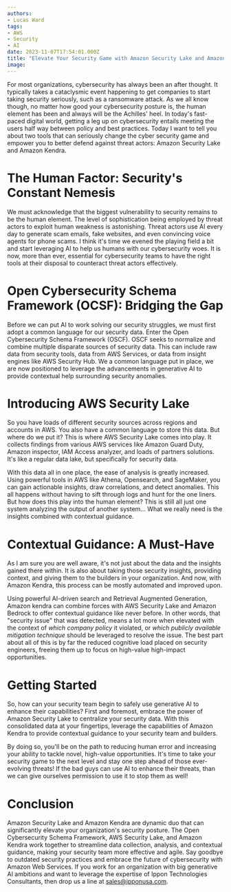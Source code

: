 ```yaml
---
authors:
- Lucas Ward
tags:
- AWS
- Security
- AI
date: 2023-11-07T17:54:01.000Z
title: "Elevate Your Security Game with Amazon Security Lake and Amazon Kendra"
image: 
---
```


For most organizations, cybersecurity has always been an after thought. It typically takes a cataclysmic event happening to get companies to start taking security seriously, such as a ransomware attack. As we all know though, no matter how good your cybersecurity posture is, the human element has been and always will be the Achilles' heel. In today's fast-paced digital world, getting a leg up on cybersecurity entails meeting the users half way between policy and best practices. Today I want to tell you about two tools that can seriously change the cyber security game and empower you to better defend against threat actors: Amazon Security Lake and Amazon Kendra.

# The Human Factor: Security's Constant Nemesis

We must acknowledge that the biggest vulnerability to security remains to be the human element. The level of sophistication being employed by threat actors to exploit human weakness is astonishing. Threat actors use AI every day to generate scam emails, fake websites, and even convincing voice agents for phone scams. I think it's time we evened the playing field a bit and start leveraging AI to help us humans with our cybersecurity woes. It is now, more than ever, essential for cybersecurity teams to have the right tools at their disposal to counteract threat actors effectively.

# Open Cybersecurity Schema Framework (OCSF): Bridging the Gap

Before we can put AI to work solving our security struggles, we must first adopt a common language for our security data. Enter the Open Cybersecurity Schema Framework (OSCF). OSCF seeks to normalize and combine multiple disparate sources of security data. This can include raw data from security tools, data from AWS Services, or data from insight engines like AWS Security Hub. We a common language put in place, we are now positioned to leverage the advancements in generative AI to provide contextual help surrounding security anomalies.

# Introducing AWS Security Lake

So you have loads of different security sources across regions and accounts in AWS. You also have a common language to store this data. But where do we put it? This is where AWS Security Lake comes into play. It collects findings from various AWS services like Amazon Guard Duty, Amazon inspector, IAM Access analyzer, and loads of partners solutions. It's like a regular data lake, but specifically for security data.

With this data all in one place, the ease of analysis is greatly increased. Using powerful tools in AWS like Athena, Opensearch, and SageMaker, you can gain actionable insights, draw correlations, and detect anomalies. This all happens without having to sift through logs and hunt for the one liners. But how does this play into the human element? This is still all just one system analyzing the output of another system... What we really need is the insights combined with contextual guidance.

# Contextual Guidance: A Must-Have

As I am sure you are well aware, it's not just about the data and the insights gained there within. It is also about taking those security insights, providing context, and giving them to the builders in your organization. And now, with Amazon Kendra, this process can be mostly automated and improved upon. 

Using powerful AI-driven search and Retrieval Augmented Generation, Amazon kendra can combine forces with AWS Security Lake and Amazon Bedrock to offer contextual guidance like never before. In other words, that "security issue" that was detected, means a lot more when elevated with the context of *which company policy* it violated, or *which publicly available mitigation technique* should be leveraged to resolve the issue. The best part about all of this is by far the reduced cognitive load placed on security engineers, freeing them up to focus on high-value high-impact opportunities. 

# Getting Started

So, how can your security team begin to safely use generative AI to enhance their capabilities? First and foremost, embrace the power of Amazon Security Lake to centralize your security data. With this consolidated data at your fingertips, leverage the capabilities of Amazon Kendra to provide contextual guidance to your security team and builders.

By doing so, you'll be on the path to reducing human error and increasing your ability to tackle novel, high-value opportunities. It's time to take your security game to the next level and stay one step ahead of those ever-evolving threats! If the bad guys can use AI to enhance their threats, than we can give ourselves permission to use it to stop them as well!

# Conclusion

Amazon Security Lake and Amazon Kendra are dynamic duo that can significantly elevate your organization's security posture. The Open Cybersecurity Schema Framework, AWS Security Lake, and Amazon Kendra work together to streamline data collection, analysis, and contextual guidance, making your security team more effective and agile. Say goodbye to outdated security practices and embrace the future of cybersecurity with Amazon Web Services. If you work for an organization with big generative AI ambitions and want to leverage the expertise of Ippon Technologies Consultants, then drop us a line at sales@ipponusa.com.